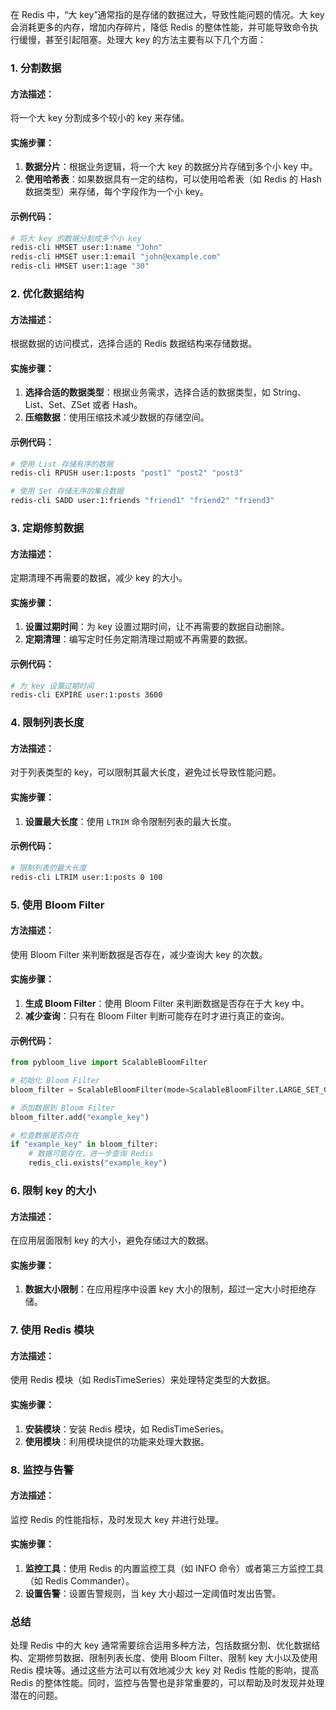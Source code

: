 在 Redis 中，“大 key”通常指的是存储的数据过大，导致性能问题的情况。大 key 会消耗更多的内存，增加内存碎片，降低 Redis 的整体性能，并可能导致命令执行缓慢，甚至引起阻塞。处理大 key 的方法主要有以下几个方面：

### 1. 分割数据

#### 方法描述：

将一个大 key 分割成多个较小的 key 来存储。

#### 实施步骤：

1. **数据分片**：根据业务逻辑，将一个大 key 的数据分片存储到多个小 key 中。
2. **使用哈希表**：如果数据具有一定的结构，可以使用哈希表（如 Redis 的 Hash 数据类型）来存储，每个字段作为一个小 key。

#### 示例代码：

```bash
# 将大 key 的数据分割成多个小 key
redis-cli HMSET user:1:name "John"
redis-cli HMSET user:1:email "john@example.com"
redis-cli HMSET user:1:age "30"
```

### 2. 优化数据结构

#### 方法描述：

根据数据的访问模式，选择合适的 Redis 数据结构来存储数据。

#### 实施步骤：

1. **选择合适的数据类型**：根据业务需求，选择合适的数据类型，如 String、List、Set、ZSet 或者 Hash。
2. **压缩数据**：使用压缩技术减少数据的存储空间。

#### 示例代码：

```bash
# 使用 List 存储有序的数据
redis-cli RPUSH user:1:posts "post1" "post2" "post3"

# 使用 Set 存储无序的集合数据
redis-cli SADD user:1:friends "friend1" "friend2" "friend3"
```

### 3. 定期修剪数据

#### 方法描述：

定期清理不再需要的数据，减少 key 的大小。

#### 实施步骤：

1. **设置过期时间**：为 key 设置过期时间，让不再需要的数据自动删除。
2. **定期清理**：编写定时任务定期清理过期或不再需要的数据。

#### 示例代码：

```bash
# 为 key 设置过期时间
redis-cli EXPIRE user:1:posts 3600
```

### 4. 限制列表长度

#### 方法描述：

对于列表类型的 key，可以限制其最大长度，避免过长导致性能问题。

#### 实施步骤：

1. **设置最大长度**：使用 `LTRIM` 命令限制列表的最大长度。

#### 示例代码：

```bash
# 限制列表的最大长度
redis-cli LTRIM user:1:posts 0 100
```

### 5. 使用 Bloom Filter

#### 方法描述：

使用 Bloom Filter 来判断数据是否存在，减少查询大 key 的次数。

#### 实施步骤：

1. **生成 Bloom Filter**：使用 Bloom Filter 来判断数据是否存在于大 key 中。
2. **减少查询**：只有在 Bloom Filter 判断可能存在时才进行真正的查询。

#### 示例代码：

```python
from pybloom_live import ScalableBloomFilter

# 初始化 Bloom Filter
bloom_filter = ScalableBloomFilter(mode=ScalableBloomFilter.LARGE_SET_GROWTH)

# 添加数据到 Bloom Filter
bloom_filter.add("example_key")

# 检查数据是否存在
if "example_key" in bloom_filter:
    # 数据可能存在，进一步查询 Redis
    redis_cli.exists("example_key")
```

### 6. 限制 key 的大小

#### 方法描述：

在应用层面限制 key 的大小，避免存储过大的数据。

#### 实施步骤：

1. **数据大小限制**：在应用程序中设置 key 大小的限制，超过一定大小时拒绝存储。

### 7. 使用 Redis 模块

#### 方法描述：

使用 Redis 模块（如 RedisTimeSeries）来处理特定类型的大数据。

#### 实施步骤：

1. **安装模块**：安装 Redis 模块，如 RedisTimeSeries。
2. **使用模块**：利用模块提供的功能来处理大数据。

### 8. 监控与告警

#### 方法描述：

监控 Redis 的性能指标，及时发现大 key 并进行处理。

#### 实施步骤：

1. **监控工具**：使用 Redis 的内置监控工具（如 INFO 命令）或者第三方监控工具（如 Redis Commander）。
2. **设置告警**：设置告警规则，当 key 大小超过一定阈值时发出告警。

### 总结

处理 Redis 中的大 key 通常需要综合运用多种方法，包括数据分割、优化数据结构、定期修剪数据、限制列表长度、使用 Bloom Filter、限制 key 大小以及使用 Redis 模块等。通过这些方法可以有效地减少大 key 对 Redis 性能的影响，提高 Redis 的整体性能。同时，监控与告警也是非常重要的，可以帮助及时发现并处理潜在的问题。
